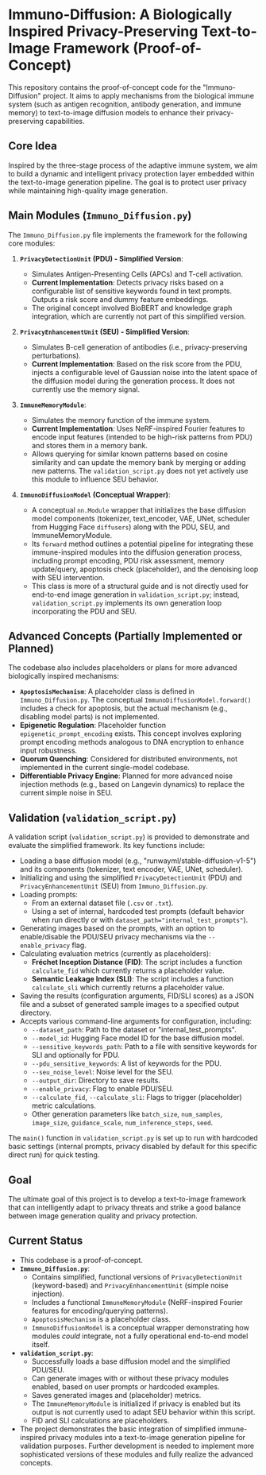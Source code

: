 # Immuno-Diffusion: A Biologically Inspired Privacy-Preserving Text-to-Image Framework (Proof-of-Concept)

This repository contains the proof-of-concept code for the "Immuno-Diffusion" project. It aims to apply mechanisms from the biological immune system (such as antigen recognition, antibody generation, and immune memory) to text-to-image diffusion models to enhance their privacy-preserving capabilities.

## Core Idea

Inspired by the three-stage process of the adaptive immune system, we aim to build a dynamic and intelligent privacy protection layer embedded within the text-to-image generation pipeline. The goal is to protect user privacy while maintaining high-quality image generation.

## Main Modules (`Immuno_Diffusion.py`)

The `Immuno_Diffusion.py` file implements the framework for the following core modules:

1.  **`PrivacyDetectionUnit` (PDU) - Simplified Version**:
    *   Simulates Antigen-Presenting Cells (APCs) and T-cell activation.
    *   **Current Implementation**: Detects privacy risks based on a configurable list of sensitive keywords found in text prompts. Outputs a risk score and dummy feature embeddings.
    *   The original concept involved BioBERT and knowledge graph integration, which are currently not part of this simplified version.

2.  **`PrivacyEnhancementUnit` (SEU) - Simplified Version**:
    *   Simulates B-cell generation of antibodies (i.e., privacy-preserving perturbations).
    *   **Current Implementation**: Based on the risk score from the PDU, injects a configurable level of Gaussian noise into the latent space of the diffusion model during the generation process. It does not currently use the memory signal.

3.  **`ImmuneMemoryModule`**:
    *   Simulates the memory function of the immune system.
    *   **Current Implementation**: Uses NeRF-inspired Fourier features to encode input features (intended to be high-risk patterns from PDU) and stores them in a memory bank.
    *   Allows querying for similar known patterns based on cosine similarity and can update the memory bank by merging or adding new patterns. The `validation_script.py` does not yet actively use this module to influence SEU behavior.

4.  **`ImmunoDiffusionModel` (Conceptual Wrapper)**:
    *   A conceptual `nn.Module` wrapper that initializes the base diffusion model components (tokenizer, text_encoder, VAE, UNet, scheduler from Hugging Face `diffusers`) along with the PDU, SEU, and ImmuneMemoryModule.
    *   Its `forward` method outlines a potential pipeline for integrating these immune-inspired modules into the diffusion generation process, including prompt encoding, PDU risk assessment, memory update/query, apoptosis check (placeholder), and the denoising loop with SEU intervention.
    *   This class is more of a structural guide and is not directly used for end-to-end image generation in `validation_script.py`; instead, `validation_script.py` implements its own generation loop incorporating the PDU and SEU.

## Advanced Concepts (Partially Implemented or Planned)

The codebase also includes placeholders or plans for more advanced biologically inspired mechanisms:

*   **`ApoptosisMechanism`**: A placeholder class is defined in `Immuno_Diffusion.py`. The conceptual `ImmunoDiffusionModel.forward()` includes a check for apoptosis, but the actual mechanism (e.g., disabling model parts) is not implemented.
*   **Epigenetic Regulation**: Placeholder function `epigenetic_prompt_encoding` exists. This concept involves exploring prompt encoding methods analogous to DNA encryption to enhance input robustness.
*   **Quorum Quenching**: Considered for distributed environments, not implemented in the current single-model codebase.
*   **Differentiable Privacy Engine**: Planned for more advanced noise injection methods (e.g., based on Langevin dynamics) to replace the current simple noise in SEU.

## Validation (`validation_script.py`)

A validation script (`validation_script.py`) is provided to demonstrate and evaluate the simplified framework. Its key functions include:

*   Loading a base diffusion model (e.g., "runwayml/stable-diffusion-v1-5") and its components (tokenizer, text encoder, VAE, UNet, scheduler).
*   Initializing and using the simplified `PrivacyDetectionUnit` (PDU) and `PrivacyEnhancementUnit` (SEU) from `Immuno_Diffusion.py`.
*   Loading prompts:
    *   From an external dataset file (`.csv` or `.txt`).
    *   Using a set of internal, hardcoded test prompts (default behavior when run directly or with `dataset_path="internal_test_prompts"`).
*   Generating images based on the prompts, with an option to enable/disable the PDU/SEU privacy mechanisms via the `--enable_privacy` flag.
*   Calculating evaluation metrics (currently as placeholders):
    *   **Fréchet Inception Distance (FID)**: The script includes a function `calculate_fid` which currently returns a placeholder value.
    *   **Semantic Leakage Index (SLI)**: The script includes a function `calculate_sli` which currently returns a placeholder value.
*   Saving the results (configuration arguments, FID/SLI scores) as a JSON file and a subset of generated sample images to a specified output directory.
*   Accepts various command-line arguments for configuration, including:
    *   `--dataset_path`: Path to the dataset or "internal_test_prompts".
    *   `--model_id`: Hugging Face model ID for the base diffusion model.
    *   `--sensitive_keywords_path`: Path to a file with sensitive keywords for SLI and optionally for PDU.
    *   `--pdu_sensitive_keywords`: A list of keywords for the PDU.
    *   `--seu_noise_level`: Noise level for the SEU.
    *   `--output_dir`: Directory to save results.
    *   `--enable_privacy`: Flag to enable PDU/SEU.
    *   `--calculate_fid`, `--calculate_sli`: Flags to trigger (placeholder) metric calculations.
    *   Other generation parameters like `batch_size`, `num_samples`, `image_size`, `guidance_scale`, `num_inference_steps`, `seed`.

The `main()` function in `validation_script.py` is set up to run with hardcoded basic settings (internal prompts, privacy disabled by default for this specific direct run) for quick testing.

## Goal

The ultimate goal of this project is to develop a text-to-image framework that can intelligently adapt to privacy threats and strike a good balance between image generation quality and privacy protection.

## Current Status

*   This codebase is a proof-of-concept.
*   **`Immuno_Diffusion.py`**:
    *   Contains simplified, functional versions of `PrivacyDetectionUnit` (keyword-based) and `PrivacyEnhancementUnit` (simple noise injection).
    *   Includes a functional `ImmuneMemoryModule` (NeRF-inspired Fourier features for encoding/querying patterns).
    *   `ApoptosisMechanism` is a placeholder class.
    *   `ImmunoDiffusionModel` is a conceptual wrapper demonstrating how modules *could* integrate, not a fully operational end-to-end model itself.
*   **`validation_script.py`**:
    *   Successfully loads a base diffusion model and the simplified PDU/SEU.
    *   Can generate images with or without these privacy modules enabled, based on user prompts or hardcoded examples.
    *   Saves generated images and (placeholder) metrics.
    *   The `ImmuneMemoryModule` is initialized if privacy is enabled but its output is not currently used to adapt SEU behavior within this script.
    *   FID and SLI calculations are placeholders.
*   The project demonstrates the basic integration of simplified immune-inspired privacy modules into a text-to-image generation pipeline for validation purposes. Further development is needed to implement more sophisticated versions of these modules and fully realize the advanced concepts. 